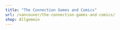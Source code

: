 ```yaml
---
title: "The Connection Games and Comics"
url: /vancouver/the-connection-games-and-comics/
shop: Allgemein
---
```

